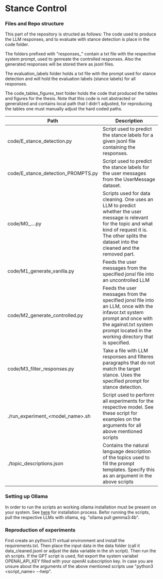 # Stance Control

### Files and Repo structure
This part of the repository is structed as follows:
The code used to produce the LLM responses, and to evaluate with stance detection is place in the code folder.

The folders prefixed with "responses_" contain a txt file with the respective system prompt, used to genreate the controlled responses. Also the generated responses will be stored there as jsonl files.

The evaluation_labels folder holds a txt file with the prompt used for stance detection and will hold the evaluation labels (stance labels) for all responses.

The code_tables_figures_text folder holds the code that produced the tables and figures for the thesis. Note that this code is not abstracted or generalized and contains local path that I didn't adjusted, for reproducing the tables one must manually adjust the hard coded paths.


| Path | Description |
|--|--|
| code/E_stance_detection.py | Script used to predict the stance labels for a given jsonl file containing the responses. |
| code/E_stance_detection_PROMPTS.py | Script used to predict the stance labels for the user messages from the UserMessage dataset. |
| code/M0_....py | Scripts used for data cleaning. One uses an LLM to predict whether the user message is relevant for the topic and what kind of request it is. The other splits the dataset into the cleaned and the removed part. |
| code/M1_generate_vanilla.py | Feeds the user messages from the specified jonsl file into an uncontrolled LLM |
| code/M2_generate_controlled.py | Feeds the user messages from the specified jonsl file into an LLM, once with the infavor.txt system prompt and once with the against.txt system prompt located in the working directory that is specified. |
| code/M3_filter_responses.py | Take a file with LLM responses and filteres paragraphs that do not match the target stance. Uses the specified prompt for stance detection. |
| ./run_experiment_<model_name>.sh | Script used to perform all experiments for the respective model. See these script for examples on the arguments for all above mentioned scripts |
| ./topic_descriptions.json | Contains the natural language description of the topics used to fill the prompt templates. Specify this as an argument in the above scripts | 

### Setting up Ollama
In order to run the scripts an working ollama installation must be present on your system.
See [here](https://github.com/ollama/ollama) for installation process.
Befor running the scripts, pull the respective LLMs with ollama, eg. "ollama pull gemma3:4b".

### Reproduction of experiments
First create an python3.11 virtual environment and install the requirements.txt.
Then place the input data in the data folder (call it data_cleaned.jsonl or adjust the data variable in the sh script).
Then run the sh scripts.
If the GPT script is used, fist export the system variabel OPENAI_API_KEY filled with your openAI subscription key.
In case you are unsure about the arguments of the above mentioned scripts use "python3 <script_name> --help".
